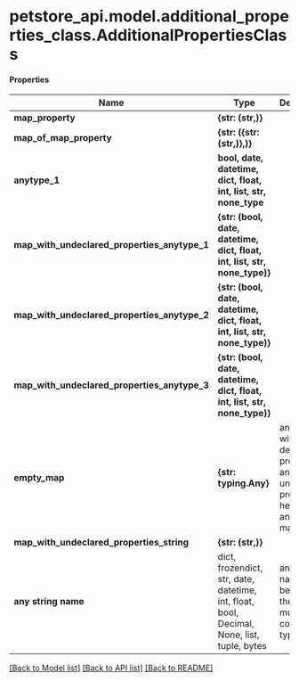 # petstore_api.model.additional_properties_class.AdditionalPropertiesClass

#### Properties
Name | Type | Description | Notes
------------ | ------------- | ------------- | -------------
**map_property** | **{str: (str,)}** |  | [optional] 
**map_of_map_property** | **{str: ({str: (str,)},)}** |  | [optional] 
**anytype_1** | **bool, date, datetime, dict, float, int, list, str, none_type** |  | [optional] 
**map_with_undeclared_properties_anytype_1** | **{str: (bool, date, datetime, dict, float, int, list, str, none_type)}** |  | [optional] 
**map_with_undeclared_properties_anytype_2** | **{str: (bool, date, datetime, dict, float, int, list, str, none_type)}** |  | [optional] 
**map_with_undeclared_properties_anytype_3** | **{str: (bool, date, datetime, dict, float, int, list, str, none_type)}** |  | [optional] 
**empty_map** | **{str: typing.Any}** | an object with no declared properties and no undeclared properties, hence it&#x27;s an empty map. | [optional] 
**map_with_undeclared_properties_string** | **{str: (str,)}** |  | [optional] 
**any string name** | dict, frozendict, str, date, datetime, int, float, bool, Decimal, None, list, tuple, bytes | any string name can be used but the value must be the correct type | [optional]

[[Back to Model list]](../../README.md#documentation-for-models) [[Back to API list]](../../README.md#documentation-for-api-endpoints) [[Back to README]](../../README.md)

